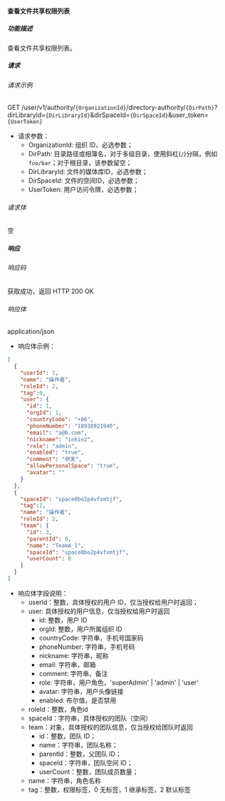 #### 查看文件共享权限列表

##### 功能描述

查看文件共享权限列表。


##### 请求

###### 请求示例
GET /user/v1/authority/`{OrganizationId}`/directory-authority/`{DirPath}`?dirLibraryId=`{DirLibraryId}`&dirSpaceId=`{DirSpaceId}`&user_token=`{UserToken}`

- 请求参数：
  - OrganizationId: 组织 ID，必选参数；
  - DirPath: 目录路径或相簿名，对于多级目录，使用斜杠(`/`)分隔，例如 `foo/bar`；对于根目录，该参数留空；
  - DirLibraryId: 文件的媒体库ID，必选参数；
  - DirSpaceId: 文件的空间ID，必选参数；
  - UserToken: 用户访问令牌，必选参数；
###### 请求体

空
##### 响应

###### 响应码

获取成功，返回 HTTP 200 OK

###### 响应体

application/json

- 响应体示例：

```json
[
  {
    "userId": 1,
    "name": "操作者",
    "roleId": 2,
    "tag":0,
    "user": {
      "id": 1,
      "orgId": 1,
      "countryCode": "+86",
      "phoneNumber": "18938921940",
      "email": "a@b.com",
      "nickname": "inkie2",
      "role": "admin",
      "enabled": "true",
      "comment": "研发",
      "allowPersonalSpace": "true",
      "avatar": ""
    }
  },
  {
    "spaceId": "space0bo2p4vfxmtjf",
    "tag":1,
    "name": "操作者",
    "roleId": 2,
    "team": {
      "id": 3,
      "parentId": 0,
      "name": "TeamA_1",
      "spaceId": "space0bo2p4vfxmtjf",
      "userCount": 0
    }
  }
]
```

- 响应体字段说明：
  - userId：整数，具体授权的用户 ID，仅当授权给用户时返回；
  - user: 具体授权的用户信息，仅当授权给用户时返回
    - id: 整数，用户 ID
    - orgId: 整数，用户所属组织 ID
    - countryCode: 字符串，手机号国家码
    - phoneNumber: 字符串，手机号码
    - nickname: 字符串，昵称
    - email: 字符串，邮箱
    - comment: 字符串，备注
    - role: 字符串，用户角色，'superAdmin' | 'admin' | 'user'
    - avatar: 字符串，用户头像链接
    - enabled: 布尔值，是否禁用
  - roleId：整数，角色id
  - spaceId：字符串，具体授权的团队（空间）
  - team：对象，具体授权的团队信息，仅当授权给团队时返回
    - id：整数，团队 ID；
    - name：字符串，团队名称；
    - parentId：整数，父团队 ID；
    - spaceId：字符串，团队空间 ID；
    - userCount：整数，团队成员数量；
  - name：字符串，角色名称
  - tag：整数，权限标签，0 无标签，1 继承标签，2 默认标签
